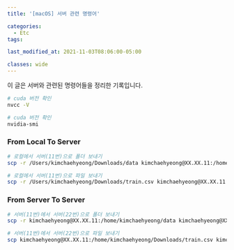 ```yaml
---
title: '[macOS] 서버 관련 명령어'

categories:
  - Etc
tags:

last_modified_at: 2021-11-03T08:06:00-05:00

classes: wide
---
```


이 글은 서버와 관련된 명령어들을 정리한 기록입니다.

```bash
# cuda 버전 확인
nvcc -V

# cuda 버전 확인
nvidia-smi
```

### From Local To Server

```bash
# 로컬에서 서버(11번)으로 폴더 보내기
scp -r /Users/kimchaehyeong/Downloads/data kimchaehyeong@XX.XX.11:/home/kimchaehyeong/

# 로컬에서 서버(11번)으로 파일 보내기
scp -r /Users/kimchaehyeong/Downloads/train.csv kimchaehyeong@XX.XX.11:/home/kimchaehyeong/data/
```

### From Server To Server

```bash
# 서버(11번)에서 서버(22번)으로 폴더 보내기
scp -r kimchaehyeong@XX.XX.11:/home/kimchaehyeong/data kimchaehyeong@XX.XX.22:/home/kimchaehyeong/

# 서버(11번)에서 서버(22번)으로 파일 보내기
scp kimchaehyeong@XX.XX.11:/home/kimchaehyeong/Downloads/train.csv kimchaehyeong@XX.XX.22:/home/kimchaehyeong/data/
```